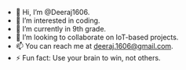 - 👋 Hi, I’m @Deeraj1606.
- 👀 I’m interested in coding.
- 🌱 I’m currently in 9th grade.
- 💞️ I’m looking to collaborate on IoT-based projects.
- 📫 You can reach me at deeraj.1606@gmail.com.
- ⚡ Fun fact: Use your brain to win, not others.
<!---
Deeraj1606/Deeraj1606 is a ✨ special ✨ repository because its `README.md` (this file) appears on your GitHub profile.
You can click the Preview link to take a look at your changes.
--->
